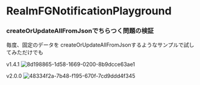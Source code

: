 # RealmFGNotificationPlayground

### createOrUpdateAllFromJsonでちらつく問題の検証

毎度、固定のデータを createOrUpdateAllFromJsonするようなサンプルで試してみただけでも

v1.4.1
![8d198865-1d58-1669-0200-8b9dcce63ae1](https://cloud.githubusercontent.com/assets/11763113/25071428/948b31fc-22f1-11e7-953c-13283c84632e.gif)

v2.0.0
![48334f2a-7b48-f195-670f-7cd9ddd4f345](https://cloud.githubusercontent.com/assets/11763113/25071429/9f131c84-22f1-11e7-82df-c1e97ec33c9c.gif)
